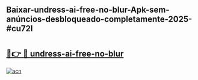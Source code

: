 ## Baixar-undress-ai-free-no-blur-Apk-sem-anúncios-desbloqueado-completamente-2025-#cu72l

# <h2><a href="https://ainizakaria.my?title=undress-ai-free-no-blur&ref=20M">🔗👉 🔴 undress-ai-free-no-blur</a></h2>

[![acn](https://github.com/user-attachments/assets/0f9c940e-d8b0-45ae-aac7-cd30a18b3e1c)](https://ainizakaria.my?title=undress-ai-free-no-blur&ref=20M)

